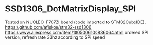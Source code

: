 # SSD1306_DotMatrixDisplay_SPI
 
Tested on NUCLEO-F767ZI board (code imported to STM32CubeIDE).
https://github.com/afiskon/stm32-ssd1306
https://www.aliexpress.com/item/1005006100836064.html ordered SPI version, refresh rate 33hz according to SPi speed 
